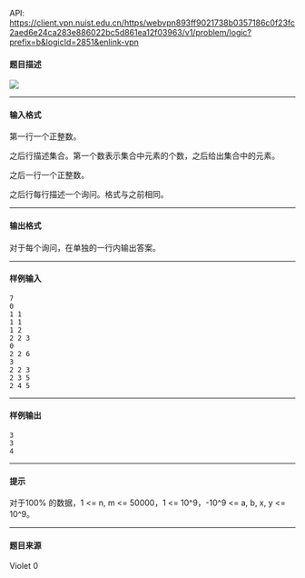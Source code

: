 API: https://client.vpn.nuist.edu.cn/https/webvpn893ff9021738b0357186c0f23fc2aed6e24ca283e886022bc5d861ea12f03963/v1/problem/logic?prefix=b&logicId=2851&enlink-vpn

#### 题目描述

![](../file/2851_0.jpg)

---

#### 输入格式

第一行一个正整数。

之后行描述集合。第一个数表示集合中元素的个数，之后给出集合中的元素。

之后一行一个正整数。

之后行每行描述一个询问。格式与之前相同。

---

#### 输出格式

对于每个询问，在单独的一行内输出答案。

---

#### 样例输入
```
7
0
1 1
1 1
1 2
2 2 3
0
2 2 6
3
2 2 3
2 3 5
2 4 5

```

---

#### 样例输出
```
3
3
4

```

---

#### 提示

  
对于100% 的数据，1 <= n, m <= 50000，1 <= 10^9，-10^9 <= a, b, x, y <= 10^9。  

---

#### 题目来源

Violet 0